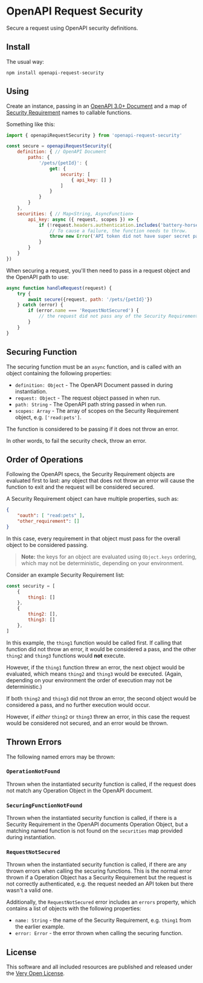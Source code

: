 # OpenAPI Request Security

Secure a request using OpenAPI security definitions.

## Install

The usual way:

```shell
npm install openapi-request-security
```

## Using

Create an instance, passing in an [OpenAPI 3.0+ Document](https://swagger.io/specification/)
and a map of [Security Requirement](https://swagger.io/specification/#security-requirement-object)
names to callable functions.

Something like this:

```js
import { openapiRequestSecurity } from 'openapi-request-security'

const secure = openapiRequestSecurity({
	definition: { // OpenAPI Document
		paths: {
			'/pets/{petId}': {
				get: {
					security: [
						{ api_key: [] }
					]
				}
			}
		}
	},
	securities: { // Map<String, AsyncFunction>
		api_key: async ({ request, scopes }) => {
			if (!request.headers.authentication.includes('battery-horse-staple')) {
				// To cause a failure, the function needs to throw.
				throw new Error('API token did not have super secret password!')
			}
		}
	}
})
```

When securing a request, you'll then need to pass in a request object and the OpenAPI
path to use:

```js
async function handleRequest(request) {
	try {
		await secure({request, path: '/pets/{petId}'})
	} catch (error) {
		if (error.name === 'RequestNotSecured') {
			// the request did not pass any of the Security Requirement definitions
		}
	}
}
```

## Securing Function

The securing function must be an `async` function, and is called with an object containing
the following properties:

* `definition: Object` - The OpenAPI Document passed in during instantiation.
* `request: Object` - The request object passed in when run.
* `path: String` - The OpenAPI path string passed in when run.
* `scopes: Array` - The array of scopes on the Security Requirement object, e.g. `['read:pets']`.

The function is considered to be passing if it does not throw an error.

In other words, to fail the security check, throw an error.

## Order of Operations

Following the OpenAPI specs, the Security Requirement objects are evaluated first
to last: any object that does not throw an error will cause the function to exit
and the request will be considered secured.

A Security Requirement object can have multiple properties, such as:

```json
{
	"oauth": [ "read:pets" ],
	"other_requirement": []
}
```

In this case, every requirement in that object must pass for the overall object
to be considered passing.

> **Note:** the keys for an object are evaluated using `Object.keys` ordering, which
> may not be deterministic, depending on your environment.

Consider an example Security Requirement list:

```js
const security = [
	{
		thing1: []
	},
	{
		thing2: [],
		thing3: []
	},
]
```

In this example, the `thing1` function would be called first. If calling that function
did not throw an error, it would be considered a pass, and the other `thing2` and `thing3`
functions would **not** execute.

However, if the `thing1` function threw an error, the next object would be evaluated,
which means `thing2` and `thing3` would be executed. (Again, depending on your environment
the order of execution may not be deterministic.)

If both `thing2` and `thing3` did not throw an error, the second object would be considered
a pass, and no further execution would occur.

However, if *either* `thing2` or `thing3` threw an error, in this case the request would
be considered not secured, and an error would be thrown.

## Thrown Errors

The following named errors may be thrown:

### `OperationNotFound`

Thrown when the instantiated security function is called, if the request does not match
any Operation Object in the OpenAPI document.

### `SecuringFunctionNotFound`

Thrown when the instantiated security function is called, if there is a Security Requirement
in the OpenAPI documents Operation Object, but a matching named function is not found on
the `securities` map provided during instantiation.

### `RequestNotSecured`

Thrown when the instantiated security function is called, if there are any thrown errors
when calling the securing functions. This is the normal error thrown if a Operation Object
has a Security Requirement but the request is not correctly authenticated, e.g. the request
needed an API token but there wasn't a valid one.

Additionally, the `RequestNotSecured` error includes an `errors` property, which contains
a list of objects with the following properties:

- `name: String` - the name of the Security Requirement, e.g. `thing1` from the earlier example.
- `error: Error` - the error thrown when calling the securing function.

## License

This software and all included resources are published and released under the
[Very Open License](http://veryopenlicense.com).
